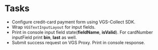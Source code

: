 # Tasks

- Configure credit-card payment form using VGS-Collect SDK.
- Wrap ``VGSTextInputLayout`` for input fields.
- Print in console input field state(**fieldName**, **isValid**). For cardNumber inputField print **bin**, **last** as well.
- Submit success request on VGS Proxy. Print in console response.
